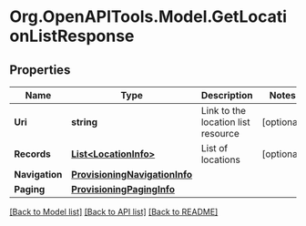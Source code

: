 
# Org.OpenAPITools.Model.GetLocationListResponse

## Properties

Name | Type | Description | Notes
------------ | ------------- | ------------- | -------------
**Uri** | **string** | Link to the location list resource | [optional] 
**Records** | [**List&lt;LocationInfo&gt;**](LocationInfo.md) | List of locations | [optional] 
**Navigation** | [**ProvisioningNavigationInfo**](ProvisioningNavigationInfo.md) |  | 
**Paging** | [**ProvisioningPagingInfo**](ProvisioningPagingInfo.md) |  | 

[[Back to Model list]](../README.md#documentation-for-models)
[[Back to API list]](../README.md#documentation-for-api-endpoints)
[[Back to README]](../README.md)

